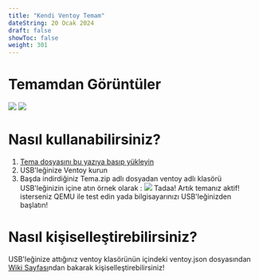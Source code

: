 ```yaml
---
title: "Kendi Ventoy Temam"
dateString: 20 Ocak 2024
draft: false
showToc: false
weight: 301
--- 
```

# Temamdan Görüntüler
![](/folders/ventoytema/ventoy.png#center)
![](/folders/ventoytema/ventoy2.png#center)
# Nasıl kullanabilirsiniz?
1. [Tema dosyasını bu yazıya basıp yükleyin](https://drive.google.com/file/d/1AItJTaIKD6m-hzu83WczPiuog2fus_yT/view?usp=sharing)
2. USB'leğinize Ventoy kurun
3. Başda indirdiğiniz Tema.zip adlı dosyadan ventoy adlı klasörü USB'leğinizin içine atın örnek olarak :
![](/folders/ventoytema/ventoy3.png#center)
Tadaa! Artık temanız aktif! isterseniz QEMU ile test edin yada bilgisayarınızı USB'leğinizden başlatın!
# Nasıl kişiselleştirebilirsiniz?
USB'leğinize attığınız ventoy klasörünün içindeki ventoy.json dosyasından [Wiki Sayfası](https://www.ventoy.net/en/doc_start.html)ndan bakarak kişiselleştirebilirsiniz!
